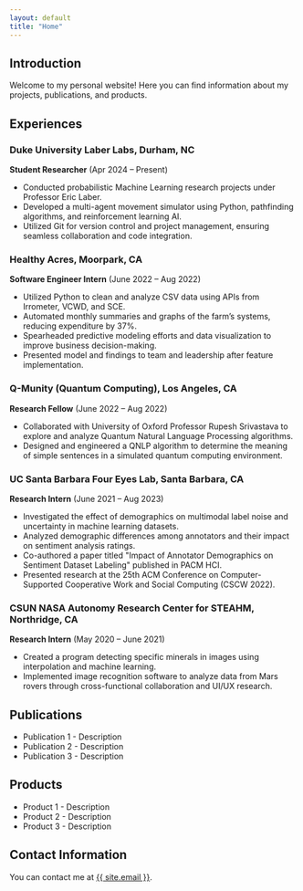 ```yaml
---
layout: default
title: "Home"
---
```


<section id="home">
  <h2>Introduction</h2>
  <p>Welcome to my personal website! Here you can find information about my projects, publications, and products.</p>
</section>

<section id="experiences">
  <h2>Experiences</h2>
  <h3>Duke University Laber Labs, Durham, NC</h3>
  <p><strong>Student Researcher</strong> (Apr 2024 – Present)</p>
  <ul>
    <li>Conducted probabilistic Machine Learning research projects under Professor Eric Laber.</li>
    <li>Developed a multi-agent movement simulator using Python, pathfinding algorithms, and reinforcement learning AI.</li>
    <li>Utilized Git for version control and project management, ensuring seamless collaboration and code integration.</li>
  </ul>

  <h3>Healthy Acres, Moorpark, CA</h3>
  <p><strong>Software Engineer Intern</strong> (June 2022 – Aug 2022)</p>
  <ul>
    <li>Utilized Python to clean and analyze CSV data using APIs from Irrometer, VCWD, and SCE.</li>
    <li>Automated monthly summaries and graphs of the farm’s systems, reducing expenditure by 37%.</li>
    <li>Spearheaded predictive modeling efforts and data visualization to improve business decision-making.</li>
    <li>Presented model and findings to team and leadership after feature implementation.</li>
  </ul>

  <h3>Q-Munity (Quantum Computing), Los Angeles, CA</h3>
  <p><strong>Research Fellow</strong> (June 2022 – Aug 2022)</p>
  <ul>
    <li>Collaborated with University of Oxford Professor Rupesh Srivastava to explore and analyze Quantum Natural Language Processing algorithms.</li>
    <li>Designed and engineered a QNLP algorithm to determine the meaning of simple sentences in a simulated quantum computing environment.</li>
  </ul>

  <h3>UC Santa Barbara Four Eyes Lab, Santa Barbara, CA</h3>
  <p><strong>Research Intern</strong> (June 2021 – Aug 2023)</p>
  <ul>
    <li>Investigated the effect of demographics on multimodal label noise and uncertainty in machine learning datasets.</li>
    <li>Analyzed demographic differences among annotators and their impact on sentiment analysis ratings.</li>
    <li>Co-authored a paper titled "Impact of Annotator Demographics on Sentiment Dataset Labeling" published in PACM HCI.</li>
    <li>Presented research at the 25th ACM Conference on Computer-Supported Cooperative Work and Social Computing (CSCW 2022).</li>
  </ul>

  <h3>CSUN NASA Autonomy Research Center for STEAHM, Northridge, CA</h3>
  <p><strong>Research Intern</strong> (May 2020 – June 2021)</p>
  <ul>
    <li>Created a program detecting specific minerals in images using interpolation and machine learning.</li>
    <li>Implemented image recognition software to analyze data from Mars rovers through cross-functional collaboration and UI/UX research.</li>
  </ul>
</section>

<section id="publications">
  <h2>Publications</h2>
  <ul>
    <li>Publication 1 - Description</li>
    <li>Publication 2 - Description</li>
    <li>Publication 3 - Description</li>
  </ul>
</section>

<section id="projects">
  <h2>Products</h2>
  <ul>
    <li>Product 1 - Description</li>
    <li>Product 2 - Description</li>
    <li>Product 3 - Description</li>
  </ul>
</section>

<section id="contact">
  <h2>Contact Information</h2>
  <p>You can contact me at <a href="mailto:{{ site.email }}">{{ site.email }}</a>.</p>
</section>
